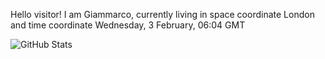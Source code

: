 Hello visitor! I am Giammarco, currently living in space coordinate London and time coordinate Wednesday, 3 February, 06:04 GMT

![GitHub Stats](https://github-readme-stats.vercel.app/api?username=grcasanova)

